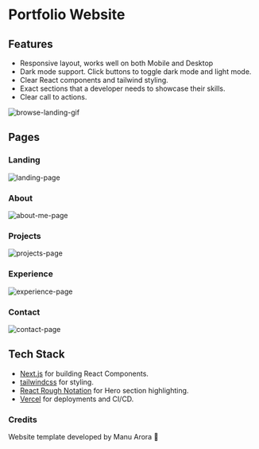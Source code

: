 # Portfolio Website

## Features

- Responsive layout, works well on both Mobile and Desktop
- Dark mode support. Click buttons to toggle dark mode and light mode.
- Clear React components and tailwind styling.
- Exact sections that a developer needs to showcase their skills.
- Clear call to actions.

![browse-landing-gif](https://github.com/PBPospisil/portfolio-website/assets/21959159/ef5d753f-4df1-43d0-8714-9631763f876e)

## Pages

### Landing

![landing-page](https://github.com/PBPospisil/portfolio-website/assets/21959159/bf9294aa-685a-428a-92b5-fd03e860a369)

### About

![about-me-page](https://github.com/PBPospisil/portfolio-website/assets/21959159/25430f01-4195-48bd-b8c7-f09d8e13cf83)

### Projects

![projects-page](https://github.com/PBPospisil/portfolio-website/assets/21959159/84d1688d-141f-4dda-b73b-319adee4dc76)

### Experience

![experience-page](https://github.com/PBPospisil/portfolio-website/assets/21959159/3b0b0569-ea48-485b-b503-5957c8e9c065)

### Contact

![contact-page](https://github.com/PBPospisil/portfolio-website/assets/21959159/ee3711a8-87b2-4ee3-9ef4-1116bad6fd25)

## Tech Stack

- [Next.js](https://nextjs.org) for building React Components.
- [tailwindcss](https://tailwindcss.com) for styling.
- [React Rough Notation](https://roughnotation.com) for Hero section highlighting.
- [Vercel](https://vercel.com) for deployments and CI/CD.

### Credits
Website template developed by Manu Arora 💯
